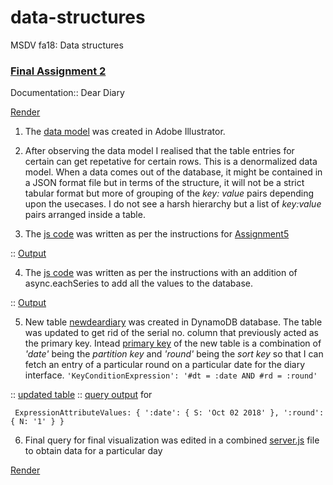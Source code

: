 # data-structures
MSDV fa18: Data structures

### [Final Assignment 2](https://github.com/visualizedata/data-structures/tree/master/assignments/final_assignment_02) 
Documentation:: Dear Diary

[Render](https://htmlpreview.github.io/?https://github.com/aaditirokade/data-structures/blob/master/final_assignments/public/index.html)


1. The [data model](https://github.com/aaditirokade/data-structures/blob/master/Weekly_assignment5/Part1_dataModel.png) was created in Adobe Illustrator.

2. After observing the data model I realised that the table entries for certain can get repetative for certain rows. This is a denormalized data model. When a data comes out of the database, it might be contained in a JSON format file but in terms of the structure, it will not be a strict tabular format but more of grouping of the *key: value* pairs depending upon the usecases. I do not see a harsh hierarchy but a list of *key:value* pairs arranged inside a table.


3. The [js code](https://github.com/aaditirokade/data-structures/blob/master/Weekly_assignment5/index_part2.js) was written as per the instructions for [Assignment5](https://github.com/visualizedata/data-structures/blob/master/assignments/weekly_assignment_05.md)
   
:: [Output](https://github.com/aaditirokade/data-structures/blob/master/Weekly_assignment5/part2_output)


4. The [js code](https://github.com/aaditirokade/data-structures/blob/master/Weekly_assignment5/index_part3.js) was written as per the instructions with an addition of async.eachSeries to add all the values to the database.

:: [Output](https://github.com/aaditirokade/data-structures/blob/master/Weekly_assignment5/part3_output.png)


5. New table [newdeardiary](https://github.com/aaditirokade/data-structures/blob/master/weekly_assignment6/part2/index_dataToDB.js
) was created in DynamoDB database. The table was updated to get rid of the serial no. column that previously acted as the primary key. Intead [primary key](https://github.com/aaditirokade/data-structures/blob/master/weekly_assignment6/part2/index_noSQL.js) of the new table is a combination of *'date'* being the *partition key* and *'round'* being the *sort key* so that I can fetch an entry of a particular round on a particular date for the diary interface.
```'KeyConditionExpression': '#dt = :date AND #rd = :round' ```

:: [updated table](https://github.com/aaditirokade/data-structures/blob/master/weekly_assignment6/part2/newdeardiaryTable.png)
:: [query output](https://github.com/aaditirokade/data-structures/blob/master/weekly_assignment6/part2/queryOutput) for
``` 
 ExpressionAttributeValues: { ':date': { S: 'Oct 02 2018' }, ':round': { N: '1' } } 
```
6. Final query for final visualization was edited in a combined [server.js](https://github.com/aaditirokade/data-structures/blob/master/final_assignments/server.js) file to obtain data for a particular day

[Render](https://htmlpreview.github.io/?https://github.com/aaditirokade/data-structures/blob/master/final_assignments/public/index.html)
